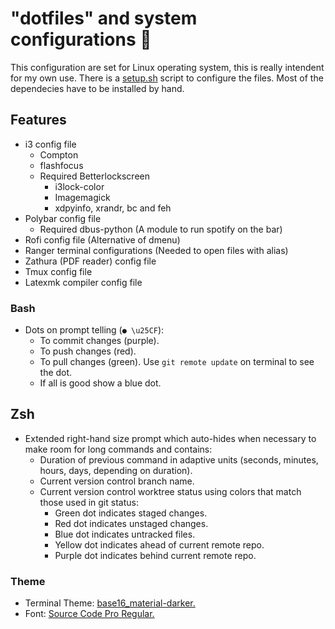 # "dotfiles" and system configurations :floppy_disk:

This configuration are set for Linux operating system, this is really intendent for my own use.  There is a [setup.sh](https://github.com/fredo0522/Dotfiles/blob/master/setup.sh) script to configure the files. Most of the dependecies have to be installed by hand.<br>

## Features
  * i3 config file
    * Compton
    * flashfocus
    * Required Betterlockscreen
        * i3lock-color
        * Imagemagick
        * xdpyinfo, xrandr, bc and feh
  * Polybar config file
    * Required dbus-python (A module to run spotify on the bar)
  * Rofi config file (Alternative of dmenu)
  * Ranger terminal configurations (Needed to open files with alias)
  * Zathura (PDF reader) config file
  * Tmux config file
  * Latexmk compiler config file
### Bash
  * Dots on prompt telling (`● \u25CF`):
       * To commit changes (purple).
       * To push changes (red).
       * To pull changes (green). Use `git remote update` on terminal to see the dot.
       * If all is good show a blue dot.
## Zsh
  * Extended right-hand size prompt which auto-hides when necessary to make room for long commands and contains:
      * Duration of previous command in adaptive units (seconds, minutes, hours, days, depending on duration).
      * Current version control branch name.
      * Current version control worktree status using colors that match those used in git status:
          * Green dot indicates staged changes.
          * Red dot indicates unstaged changes.
          * Blue dot indicates untracked files.
          * Yellow dot indicates ahead of current remote repo.
          * Purple dot indicates behind current remote repo.

### Theme
   * Terminal Theme: [base16_material-darker.](https://github.com/chriskempson/base16-shell)
   * Font: [Source Code Pro Regular.](https://github.com/adobe-fonts/source-code-pro)

